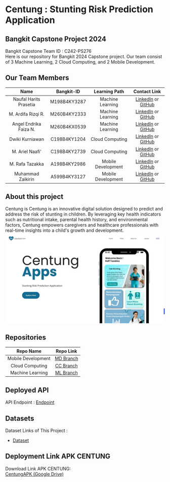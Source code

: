 <!-- @format -->

# Centung : Stunting Risk Prediction Application

## Bangkit Capstone Project 2024

Bangkit Capstone Team ID : C242-PS276 <br>
Here is our repository for Bangkit 2024 Capstone project. Our team consist of 3 Machine Learning, 2 Cloud Computing, and 2 Mobile Development.

## Our Team Members

|          Name          |  Bangkit-ID  |   Learning Path    |                                                          Contact Link                                                          |
| :--------------------: | :----------: | :----------------: | :----------------------------------------------------------------------------------------------------------------------------: |
| Naufal Harits Prasetia | M198B4KY3287 |  Machine Learning  | [LinkedIn](https://www.linkedin.com/in/naufal-harits-prasetia-35b443283/) or [GitHub](https://github.com/naufalharitsprasetia) |
|   M. Ardifa Rizqi R.   | M260B4KY2333 |  Machine Learning  |      [LinkedIn](https://www.linkedin.com/in/m-ardifa-rizqi-ramadhan-1b0b30246/) or [GitHub](https://github.com/ardifa24)       |
| Angel Endrika Faiza N. | M260B4KX0539 |  Machine Learning  |        [LinkedIn](https://www.linkedin.com/in/angelendrikafaizanurfadia/) or [GitHub](https://github.com/angelendrika)         |
|    Dwiki Kurniawan     | C198B4KY1204 |  Cloud Computing   |          [LinkedIn](https://www.linkedin.com/in/dwiki-kurniawan-6abb62294/) or [GitHub](https://github.com/dwikiAwan)          |
|    M. Ariel Naafi'     | C198B4KY2739 |  Cloud Computing   |      [LinkedIn](https://www.linkedin.com/in/muhammad-ariel-naafi-a70b68242/) or [GitHub](https://github.com/arielnaafi14)      |
|    M. Rafa Tazakka     | A198B4KY2986 | Mobile Development |           [LinkedIn](https://www.linkedin.com/in/rafa-tazakka-17a918327/) or [GitHub](http://github.com/jimbonlemu)            |
|   Muhammad Zaikirin    | A599B4KY3127 | Mobile Development |      [LinkedIn](https://www.linkedin.com/in/muhammad-zakirin-09a5732a2/) or [GitHub](https://github.com/Muhammadzakirin)       |

## About this project

Centung is Centung is an innovative digital solution designed to predict and address the risk of stunting in children. By leveraging key health indicators such as nutritional intake, parental health history, and environmental factors, Centung empowers caregivers and healthcare professionals with real-time insights into a child's growth and development.
![CentungApp](https://github.com/Centung-C242-PS276/.github/blob/main/profile/CENTUNG.jpg)

## Repositories

|     Repo Name      |                               Repo Link                               |
| :----------------: | :-------------------------------------------------------------------: |
| Mobile Development | [MD Branch](https://github.com/Centung-C242-PS276/Mobile-Development) |
|  Cloud Computing   |  [CC Branch](https://github.com/Centung-C242-PS276/Cloud-Computing)   |
|  Machine Learning  |  [ML Branch](https://github.com/Centung-C242-PS276/Machine-Learning)  |

## Deployed API

API Endpoint : [Endpoint](https://not.yet/)

## Datasets

Dataset Links of This Project :

- [Dataset](https://www.kaggle.com/datasets/rendiputra/stunting-balita-detection-121k-rows)

## Deployment Link APK CENTUNG

Download Link APK CENTUNG:<br>
[CentungAPK (Google Drive)](https://not.yet)
